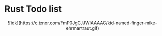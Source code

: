 # Rust Todo list
<p align="center">
![idk](https://c.tenor.com/FmP0JgCJJWIAAAAC/kid-named-finger-mike-ehrmantraut.gif)
</p>
